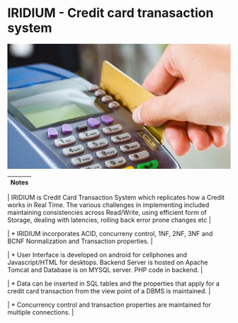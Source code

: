  # IRIDIUM -  Credit card tranasaction system 
 ![](https://github.com/thefr33radical/projects/blob/master/systems/IRIDIUM/Website/Iridium/credit%20card/images/1.jpg?raw=true)
 
| Notes |
| ----- |
 
| IRIDIUM is Credit Card Transaction System which replicates how a Credit works in Real Time. The various challenges in implementing included maintaining consistencies across Read/Write, using efficient form of Storage, dealing with latencies, rolling back error prone changes etc |

| * IRIDIUM incorporates ACID, concurreny control, 1NF, 2NF, 3NF and BCNF Normalization and Transaction properties. |

| * User Interface is developed on android for cellphones and Javascript/HTML for desktops. Backend Server is hosted on Apache Tomcat and Database is on MYSQL server. PHP code in backend. |

| * Data can be inserted in SQL tables and the properties that apply for a credit card transaction from the view point of a DBMS is maintained. |

| * Concurrency control and transaction properties are maintained for multiple connections. |

